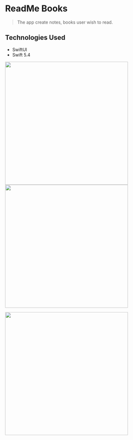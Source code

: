 # ReadMe Books

> The app create notes, books user wish to read.

## Technologies Used
* SwiftUI
* Swift 5.4

<p align="row">
<img src= "https://user-images.githubusercontent.com/7153849/129214261-6a78ea6c-6bb5-4f22-af40-2f446226f925.png" width="400" >
<img src= "https://user-images.githubusercontent.com/7153849/129214281-8ee10304-f24f-46a0-ab5d-0044948dbbaf.png" width="400" >
</p>
<p align="row">
<img src= "https://user-images.githubusercontent.com/7153849/129214286-6cf47bcd-fa66-4249-a6f8-a93ca61b9415.png" width="400" >
</p>


